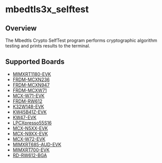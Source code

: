 # mbedtls3x_selftest

## Overview

The Mbedtls Crypto SelfTest program performs cryptographic algorithm testing and
prints results to the terminal.

## Supported Boards
- [MIMXRT1180-EVK](../../_boards/evkmimxrt1180/mbedtls3x_examples/mbedtls3x_selftest/example_board_readme.md)
- [FRDM-MCXN236](../../_boards/frdmmcxn236/mbedtls3x_examples/mbedtls3x_selftest/example_board_readme.md)
- [FRDM-MCXN947](../../_boards/frdmmcxn947/mbedtls3x_examples/mbedtls3x_selftest/example_board_readme.md)
- [FRDM-MCXW71](../../_boards/frdmmcxw71/mbedtls3x_examples/mbedtls3x_selftest/example_board_readme.md)
- [MCX-W71-EVK](../../_boards/mcxw71evk/mbedtls3x_examples/mbedtls3x_selftest/example_board_readme.md)
- [FRDM-RW612](../../_boards/frdmrw612/mbedtls3x_examples/mbedtls3x_selftest/example_board_readme.md)
- [K32W148-EVK](../../_boards/k32w148evk/mbedtls3x_examples/mbedtls3x_selftest/example_board_readme.md)
- [KW45B41Z-EVK](../../_boards/kw45b41zevk/mbedtls3x_examples/mbedtls3x_selftest/example_board_readme.md)
- [KW47-EVK](../../_boards/kw47evk/mbedtls3x_examples/mbedtls3x_selftest/example_board_readme.md)
- [LPCXpresso55S16](../../_boards/lpcxpresso55s16/mbedtls3x_examples/mbedtls3x_selftest/example_board_readme.md)
- [MCX-N5XX-EVK](../../_boards/mcxn5xxevk/mbedtls3x_examples/mbedtls3x_selftest/example_board_readme.md)
- [MCX-N9XX-EVK](../../_boards/mcxn9xxevk/mbedtls3x_examples/mbedtls3x_selftest/example_board_readme.md)
- [MCX-W72-EVK](../../_boards/mcxw72evk/mbedtls3x_examples/mbedtls3x_selftest/example_board_readme.md)
- [MIMXRT685-AUD-EVK](../../_boards/mimxrt685audevk/mbedtls3x_examples/mbedtls3x_selftest/example_board_readme.md)
- [MIMXRT700-EVK](../../_boards/mimxrt700evk/mbedtls3x_examples/mbedtls3x_selftest/example_board_readme.md)
- [RD-RW612-BGA](../../_boards/rdrw612bga/mbedtls3x_examples/mbedtls3x_selftest/example_board_readme.md)
